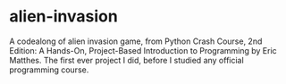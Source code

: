 # alien-invasion

A codealong of alien invasion game, from Python Crash Course, 2nd Edition: A Hands-On, Project-Based Introduction to Programming by Eric Matthes. The first ever project I did, before I studied any official programming course.
